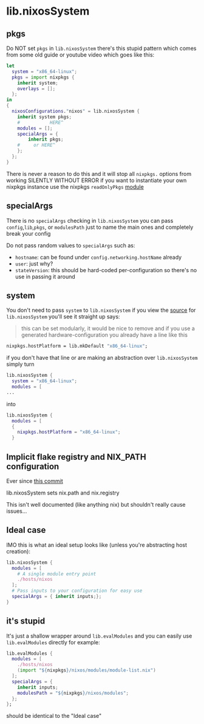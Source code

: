 # lib.nixosSystem

## pkgs
Do NOT set `pkgs` in `lib.nixosSystem`
there's this stupid pattern which comes from some old guide or youtube video which goes like this: 
```nix
let 
  system = "x86_64-linux";
  pkgs = import nixpkgs {
    inherit system;
    overlays = [];
  };
in
{
  nixosConfigurations."nixos" = lib.nixosSystem {
    inherit system pkgs;
    #           HERE^
    modules = [];
    specialArgs = {
        inherit pkgs;
    #     or HERE^
    };
  };
}
```
There is never a reason to do this and it will stop all `nixpkgs.` options from working SILENTLY WITHOUT ERROR
if you want to instantiate your own nixpkgs instance use the nixpkgs `readOnlyPkgs` [module](https://github.com/NixOS/nixpkgs/blob/ba10489eae3b2b2f665947b516e7043594a235c8/flake.nix#L61-L72)


## specialArgs
There is no `specialArgs` checking in `lib.nixosSystem`
you can pass `config`,`lib`,`pkgs`, or `modulesPath` just to name the main ones and completely break your config

Do not pass random values to `specialArgs` such as: 
- `hostname`: can be found under `config.networking.hostName` already
- `user`: just why?
- `stateVersion`: this should be hard-coded per-configuration so there's no use in passing it around

## system
You don't need to pass `system` to `lib.nixosSystem`
if you view the [source](https://github.com/NixOS/nixpkgs/blob/ba10489eae3b2b2f665947b516e7043594a235c8/nixos/lib/eval-config.nix#L12-L15) for `lib.nixosSystem`
you'll see it straight up says: 
> this can be set modularly, it would be nice to remove
and if you use a generated hardware-configuration you already have a line like this 
```nix
nixpkgs.hostPlatform = lib.mkDefault "x86_64-linux";
```
if you don't have that line or are making an abstraction over `lib.nixosSystem`
simply turn 
```nix
lib.nixosSystem {
  system = "x86_64-linux";
  modules = [
...
```
into 
```nix
lib.nixosSystem {
  modules = [
  {
    nixpkgs.hostPlatform = "x86_64-linux";
  }
```

## Implicit flake registry and NIX_PATH configuration
Ever since [this commit](https://github.com/NixOS/nixpkgs/commit/e456032addae76701eb17e6c03fc515fd78ad74f)

lib.nixosSystem sets nix.path and nix.registry

This isn't well documented (like anything nix) but shouldn't really cause issues...

## Ideal case 
IMO this is what an ideal setup looks like (unless you're abstracting host creation):
```nix
lib.nixosSystem {
  modules = [
    # A single module entry point
    ./hosts/nixos
  ];
  # Pass inputs to your configuration for easy use
  specialArgs = { inherit inputs;};
}
```
## it's stupid
It's just a shallow wrapper around `lib.evalModules` and you can easily use `lib.evalModules` directly for example: 
```nix
lib.evalModules {
  modules = [
    ./hosts/nixos
    (import "${nixpkgs}/nixos/modules/module-list.nix")
  ];
  specialArgs = {
    inherit inputs;
    modulesPath = "${nixpkgs}/nixos/modules";
  };
};

```
should be identical to the "Ideal case"

